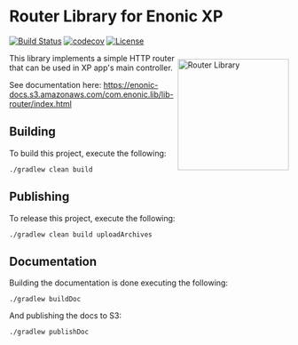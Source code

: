 Router Library for Enonic XP
============================

[![Build Status](https://travis-ci.org/enonic/lib-router.svg?branch=master)](https://travis-ci.org/enonic/lib-router)
[![codecov](https://codecov.io/gh/enonic/lib-router/branch/master/graph/badge.svg)](https://codecov.io/gh/enonic/lib-router)
[![License](https://img.shields.io/github/license/enonic/lib-router.svg)](http://www.apache.org/licenses/LICENSE-2.0.html)

<img align="right" style="margin-top:10px;" alt="Router Library" src="https://rawgithub.com/enonic/lib-router/master/lib-router-icon.svg" width="200">

This library implements a simple HTTP router that can be used in XP app's main controller.

See documentation here: https://enonic-docs.s3.amazonaws.com/com.enonic.lib/lib-router/index.html


## Building

To build this project, execute the following:

```
./gradlew clean build
```

## Publishing

To release this project, execute the following:

```
./gradlew clean build uploadArchives
```

## Documentation

Building the documentation is done executing the following:

```
./gradlew buildDoc
```

And publishing the docs to S3:

```
./gradlew publishDoc
```
